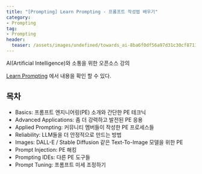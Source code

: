 ```yaml
---
title: "[Prompting] Learn Prompting - 프롬프트 작성법 배우기"
category: 
- Prompting
tag:
- Prompting
header:
  teaser: /assets/images/undefined/towards_ai-8ba6f0df56a97d31c30cf8711647f549.png
---
```


AI(Artificial Intelligence)와 소통을 위한 오픈소스 강의

[Learn Prompting](https://learnprompting.org/) 에서 내용을 확인 할 수 있다.

## 목차

* Basics: 프롬프트 엔지니어링(PE) 소개와 간단한 PE 테크닉
* Advanced Applications: 좀 더 강력하고 발전된 PE 응용
* Applied Prompting: 커뮤니티 멤버들이 작성한 PE 프로세스들
* Reliability: LLM들을 더 안정적으로 만드는 방법
* Images: DALL-E / Stable Diffusion 같은 Text-To-Image 모델을 위한 PE
* Prompt Injection: PE 해킹
* Prompting IDEs: 다른 PE 도구들
* Prompt Tuning: 프롬프트 미세 조정하기
